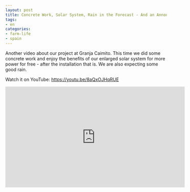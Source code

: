 ```yaml
---
layout: post
title: Concrete Work, Solar System, Rain in the Forecast - And an Announcement
tags:
- en
categories:
- farm-life
- spain
---
```

Another video about our project at Granja Caimito. This time we did some concrete work and enjoy the benefits of our enlarged solar system for more power for free - after the installation that is. We are also expecting some good rain.

Watch it on YouTube: https://youtu.be/8aQxOJHqRUE

<iframe width="560" height="315" src="https://www.youtube.com/embed/8aQxOJHqRUE?si=IvziDLau8dcEhPUU" title="YouTube video player" frameborder="0" allow="accelerometer; autoplay; clipboard-write; encrypted-media; gyroscope; picture-in-picture; web-share" allowfullscreen></iframe>

